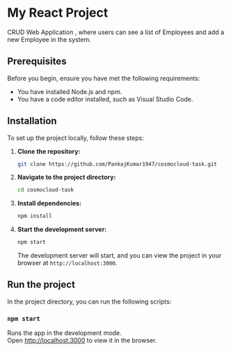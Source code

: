 # My React Project

 CRUD Web Application , where users can see a list of Employees and add a new Employee in the system.

## Prerequisites
Before you begin, ensure you have met the following requirements:

- You have installed Node.js and npm.
- You have a code editor installed, such as Visual Studio Code.

## Installation

To set up the project locally, follow these steps:

1. **Clone the repository:**

    ```sh
    git clone https://github.com/PankajKumar1947/cosmocloud-task.git
    ```

2. **Navigate to the project directory:**

    ```sh
    cd cosmocloud-task
    ```

3. **Install dependencies:**

    ```sh
    npm install
    ```

4. **Start the development server:**

    ```sh
    npm start
    ```

    The development server will start, and you can view the project in your browser at `http://localhost:3000`.

## Run the project

In the project directory, you can run the following scripts:

### `npm start`

Runs the app in the development mode.<br>
Open [http://localhost:3000](http://localhost:3000) to view it in the browser.
